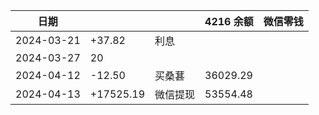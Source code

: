 
| 日期         |       |     | 4216 余额 | 微信零钱 |
| ---------- | ----- | --- | --- | -- |
| 2024-03-21 | +37.82 | 利息  |
| 2024-03-27 | 20    |     |
| 2024-04-12 | -12.50 | 买桑葚 | 36029.29 |
| 2024-04-13 | +17525.19 | 微信提现 | 53554.48 |
